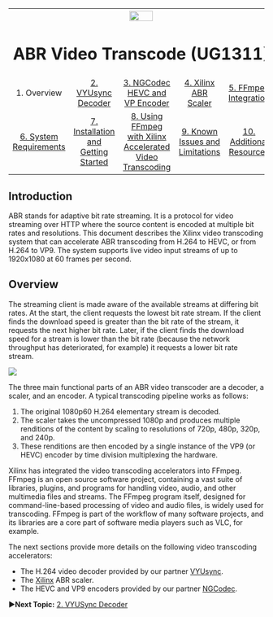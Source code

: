 
<table style="width:100%">
  <tr>
    <th width="100%" colspan="6"><img src="https://www.xilinx.com/content/dam/xilinx/imgs/press/media-kits/corporate/xilinx-logo.png" width="30%"/><h1>ABR Video Transcode (UG1311)</h2>
</th>
  </tr>
  <tr>
    <td align="center">1. Overview</td>
    <td align="center"><a href="vyusync-decoder.md">2. VYUsync Decoder</a></td>
    <td align="center"><a href="ngcodec-hevc-vp9-encoder.md">3. NGCodec HEVC and VP Encoder</a></td>
    <td align="center"><a href="xilinx-abr-scaler.md">4. Xilinx ABR Scaler</a></td>
    <td align="center"><a href="ffmpeg-integration.md">5. FFmpeg Integration</a></td>
    </tr>
    <tr>
    <td align="center"><a href="system-requirements.md">6. System Requirements</a></td>
    <td align="center"><a href="installation-and-getting-started.md">7. Installation and Getting Started</a></td>
    <td align="center"><a href="using-ffmpeg-with-xilinx.md">8. Using FFmpeg with Xilinx Accelerated Video Transcoding</a></td>
    <td align="center"><a href="known-issues-limitations.md">9. Known Issues and Limitations</a></td>
    <td align="center"><a href="additional-resources.md">10. Additional Resources</td>
  </tr>
</table>

## Introduction

ABR stands for adaptive bit rate streaming. It is a protocol for video streaming over HTTP where the source content is encoded at multiple bit rates and resolutions. This document describes the Xilinx video transcoding system that can accelerate ABR transcoding from H.264 to HEVC, or from H.264 to VP9. The system supports live video input streams of up to 1920x1080 at 60 frames per second.

## Overview
The streaming client is made aware of the available streams at differing bit rates. At the start, the client requests the lowest bit rate stream. If the client finds the download speed is greater than the bit rate of the stream, it requests the next higher bit rate. Later, if the client finds the download speed for a stream is lower than the bit rate (because the network throughput has deteriorated, for example) it requests a lower bit rate stream.

![](./images/transcode-flow.png)

The three main functional parts of an ABR video transcoder are a decoder, a scaler, and an encoder. A typical transcoding pipeline works as follows:

 1. The original 1080p60 H.264 elementary stream is decoded.
 2. The scaler takes the uncompressed 1080p and produces multiple renditions of the content by scaling to resolutions of 720p, 480p, 320p, and 240p.
 3. These renditions are then encoded by a single instance of the VP9 (or HEVC) encoder by time division multiplexing the hardware.

Xilinx has integrated the video transcoding accelerators into FFmpeg. FFmpeg is an open source software project, containing a vast suite of libraries, plugins, and programs for handling video, audio, and other multimedia files and streams. The FFmpeg program itself, designed for command-line-based processing of video and audio files, is widely used for transcoding. FFmpeg is part of the workflow of many software projects, and its libraries are a core part of software media players such as VLC, for example.

The next sections provide more details on the following video transcoding accelerators:

* The H.264 video decoder provided by our partner [VYUsync](https://www.vyusync.com/).
* The [Xilinx](https://www.xilinx.com/) ABR scaler.
* The HEVC and VP9 encoders provided by our partner [NGCodec](https://ngcodec.com/).

:arrow_forward:**Next Topic:**  [2. VYUSync Decoder](vyusync-decoder.md)
